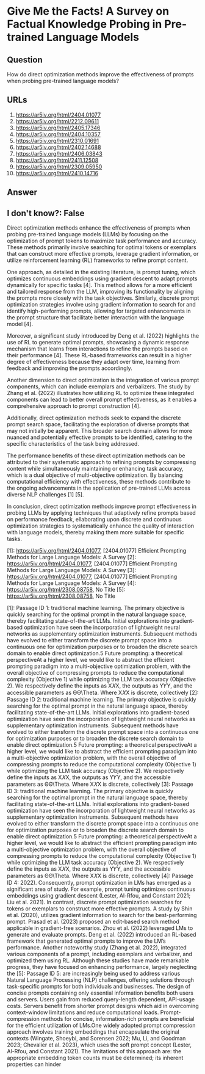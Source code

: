 # Give Me the Facts! A Survey on Factual Knowledge Probing in Pre-trained Language Models

## Question

How do direct optimization methods improve the effectiveness of prompts when probing pre-trained language models?

## URLs

1. https://ar5iv.org/html/2404.01077
2. https://ar5iv.org/html/2212.09611
3. https://ar5iv.org/html/2405.17346
4. https://ar5iv.org/html/2404.10357
5. https://ar5iv.org/html/2310.01691
6. https://ar5iv.org/html/2402.14688
7. https://ar5iv.org/html/2406.03843
8. https://ar5iv.org/html/2411.12508
9. https://ar5iv.org/html/2309.05950
10. https://ar5iv.org/html/2410.14716

## Answer

## I don't know?: False

Direct optimization methods enhance the effectiveness of prompts when probing pre-trained language models (LLMs) by focusing on the optimization of prompt tokens to maximize task performance and accuracy. These methods primarily involve searching for optimal tokens or exemplars that can construct more effective prompts, leverage gradient information, or utilize reinforcement learning (RL) frameworks to refine prompt content.

One approach, as detailed in the existing literature, is prompt tuning, which optimizes continuous embeddings using gradient descent to adapt prompts dynamically for specific tasks [4]. This method allows for a more efficient and tailored response from the LLM, improving its functionality by aligning the prompts more closely with the task objectives. Similarly, discrete prompt optimization strategies involve using gradient information to search for and identify high-performing prompts, allowing for targeted enhancements in the prompt structure that facilitate better interaction with the language model [4].

Moreover, a significant study introduced by Deng et al. (2022) highlights the use of RL to generate optimal prompts, showcasing a dynamic response mechanism that learns from interactions to refine the prompts based on their performance [4]. These RL-based frameworks can result in a higher degree of effectiveness because they adapt over time, learning from feedback and improving the prompts accordingly.

Another dimension to direct optimization is the integration of various prompt components, which can include exemplars and verbalizers. The study by Zhang et al. (2022) illustrates how utilizing RL to optimize these integrated components can lead to better overall prompt effectiveness, as it enables a comprehensive approach to prompt construction [4]. 

Additionally, direct optimization methods seek to expand the discrete prompt search space, facilitating the exploration of diverse prompts that may not initially be apparent. This broader search domain allows for more nuanced and potentially effective prompts to be identified, catering to the specific characteristics of the task being addressed.

The performance benefits of these direct optimization methods can be attributed to their systematic approach to refining prompts by compressing content while simultaneously maintaining or enhancing task accuracy, which is a dual objective of multi-objective optimization. By balancing computational efficiency with effectiveness, these methods contribute to the ongoing advancements in the application of pre-trained LLMs across diverse NLP challenges [1] [5].

In conclusion, direct optimization methods improve prompt effectiveness in probing LLMs by applying techniques that adaptively refine prompts based on performance feedback, ellaborating upon discrete and continuous optimization strategies to systematically enhance the quality of interaction with language models, thereby making them more suitable for specific tasks.

[1]: https://ar5iv.org/html/2404.01077, [2404.01077] Efficient Prompting Methods for Large Language Models: A Survey
[2]: https://ar5iv.org/html/2404.01077, [2404.01077] Efficient Prompting Methods for Large Language Models: A Survey
[3]: https://ar5iv.org/html/2404.01077, [2404.01077] Efficient Prompting Methods for Large Language Models: A Survey
[4]: https://ar5iv.org/html/2308.08758, No Title
[5]: https://ar5iv.org/html/2308.08758, No Title

[1]: Passage ID 1: traditional machine learning. The primary objective is quickly searching for the optimal prompt in the natural language space, thereby facilitating state-of-the-art LLMs. Initial explorations into gradient-based optimization have seen the incorporation of lightweight neural networks as supplementary optimization instruments. Subsequent methods have evolved to either transform the discrete prompt space into a continuous one for optimization purposes or to broaden the discrete search domain to enable direct optimization.5 Future prompting: a theoretical perspectiveAt a higher level, we would like to abstract the efficient prompting paradigm into a multi-objective optimization problem, with the overall objective of compressing prompts to reduce the computational complexity (Objective 1) while optimizing the LLM task accuracy (Objective 2). We respectively define the inputs as X𝑋X, the outputs as Y𝑌Y, and the accessible parameters as ΘΘ\Theta. Where X𝑋X is discrete, collectively
[2]: Passage ID 2: traditional machine learning. The primary objective is quickly searching for the optimal prompt in the natural language space, thereby facilitating state-of-the-art LLMs. Initial explorations into gradient-based optimization have seen the incorporation of lightweight neural networks as supplementary optimization instruments. Subsequent methods have evolved to either transform the discrete prompt space into a continuous one for optimization purposes or to broaden the discrete search domain to enable direct optimization.5 Future prompting: a theoretical perspectiveAt a higher level, we would like to abstract the efficient prompting paradigm into a multi-objective optimization problem, with the overall objective of compressing prompts to reduce the computational complexity (Objective 1) while optimizing the LLM task accuracy (Objective 2). We respectively define the inputs as X𝑋X, the outputs as Y𝑌Y, and the accessible parameters as ΘΘ\Theta. Where X𝑋X is discrete, collectively
[3]: Passage ID 3: traditional machine learning. The primary objective is quickly searching for the optimal prompt in the natural language space, thereby facilitating state-of-the-art LLMs. Initial explorations into gradient-based optimization have seen the incorporation of lightweight neural networks as supplementary optimization instruments. Subsequent methods have evolved to either transform the discrete prompt space into a continuous one for optimization purposes or to broaden the discrete search domain to enable direct optimization.5 Future prompting: a theoretical perspectiveAt a higher level, we would like to abstract the efficient prompting paradigm into a multi-objective optimization problem, with the overall objective of compressing prompts to reduce the computational complexity (Objective 1) while optimizing the LLM task accuracy (Objective 2). We respectively define the inputs as X𝑋X, the outputs as Y𝑌Y, and the accessible parameters as ΘΘ\Theta. Where X𝑋X is discrete, collectively
[4]: Passage ID 4: 2022). Consequently, prompt optimization in LMs has emerged as a significant area of study. For example, prompt tuning optimizes continuous embeddings using gradient descent (Lester, Al-Rfou, and Constant 2021; Liu et al. 2021). In contrast, discrete prompt optimization searches for tokens or exemplars to construct more effective prompts. A study by Shin et al. (2020), utilizes gradient information to search for the best-performing prompt. Prasad et al. (2023) proposed an edit-based search method applicable in gradient-free scenarios. Zhou et al. (2022) leveraged LMs to generate and evaluate prompts. Deng et al. (2022) introduced an RL-based framework that generated optimal prompts to improve the LM’s performance. Another noteworthy study (Zhang et al. 2022), integrated various components of a prompt, including exemplars and verbalizer, and optimized them using RL. Although these studies have made remarkable progress, they have focused on enhancing performance, largely neglecting the
[5]: Passage ID 5: are increasingly being used to address various Natural Language Processing (NLP) challenges, offering solutions through task-specific prompts for both individuals and businesses. The design of concise prompts containing only essential information benefits both users and servers. Users gain from reduced query-length dependent, API-usage costs. Servers benefit from shorter prompt designs which aid in overcoming context-window limitations and reduce computational loads. Prompt-compression methods for concise, information-rich prompts are beneficial for the efficient utilization of LMs.One widely adopted prompt compression approach involves training embeddings that encapsulate the original contexts (Wingate, Shoeybi, and Sorensen 2022; Mu, Li, and Goodman 2023; Chevalier et al. 2023), which uses the soft prompt concept (Lester, Al-Rfou, and Constant 2021). The limitations of this approach are: the appropriate embedding token counts must be determined; its inherent properties can hinder